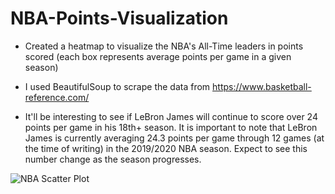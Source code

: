 # NBA-Points-Visualization
- Created a heatmap to visualize the NBA's All-Time leaders in points scored (each box represents average points per game in a given season)
- I used BeautifulSoup to scrape the data from https://www.basketball-reference.com/

- It'll be interesting to see if LeBron James will continue to score over 24 points per game in his 18th+ season. It is important to note that LeBron James is currently averaging 24.3 points per game through 12 games (at the time of writing) in the 2019/2020 NBA season. Expect to see this number change as the season progresses.

![NBA Scatter Plot](https://user-images.githubusercontent.com/46653104/68997751-b50ed500-0877-11ea-960f-c7a58d6d263b.png)
